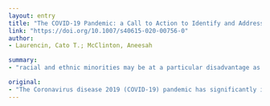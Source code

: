```yaml
---
layout: entry
title: "The COVID-19 Pandemic: a Call to Action to Identify and Address Racial and Ethnic Disparities"
link: "https://doi.org/10.1007/s40615-020-00756-0"
author:
- Laurencin, Cato T.; McClinton, Aneesah

summary:
- "racial and ethnic minorities may be at a particular disadvantage as many already assume the status of a marginalized group. We call for a National Commission on COVID-19 Racial and Ethnic Health Disparities to further explore and respond to the unique challenges that the crisis presents for Black and Brown communities. As the infection spreads, the projected mortality and economic devastation are unprecedented."

original:
- "The Coronavirus disease 2019 (COVID-19) pandemic has significantly impacted and devastated the world. As the infection spreads, the projected mortality and economic devastation are unprecedented. In particular, racial and ethnic minorities may be at a particular disadvantage as many already assume the status of a marginalized group. Black Americans have a long-standing history of disadvantage and are in a vulnerable position to experience the impact of this crisis and the myth of Black immunity to COVID-19 is detrimental to promoting and maintaining preventative measures. We are the first to present the earliest available data in the peer-reviewed literature on the racial and ethnic distribution of COVID-19-confirmed cases and fatalities in the state of Connecticut. We also seek to explode the myth of Black immunity to the virus. Finally, we call for a National Commission on COVID-19 Racial and Ethnic Health Disparities to further explore and respond to the unique challenges that the crisis presents for Black and Brown communities."
---
```


